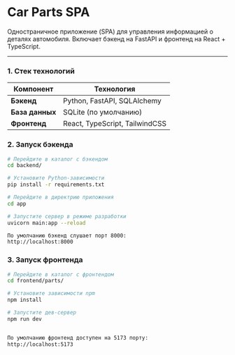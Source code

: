 # Car Parts SPA

Одностраничное приложение (SPA) для управления информацией о деталях автомобиля. Включает бэкенд на FastAPI и фронтенд на React + TypeScript.

---

### 1. Стек технологий

| **Компонент**    | **Технология**                     |
|------------------|------------------------------------|
| **Бэкенд**       | Python, FastAPI, SQLAlchemy        |
| **База данных**  | SQLite (по умолчанию)              |
| **Фронтенд**     | React, TypeScript, TailwindCSS     |



### 2. Запуск бэкенда

```bash
# Перейдите в каталог с бэкендом
cd backend/

# Установите Python-зависимости
pip install -r requirements.txt

# Перейдите в директрию приложения
cd app 

# Запустите сервер в режиме разработки
uvicorn main:app --reload

По умолчанию бэкенд слушает порт 8000:
http://localhost:8000

```

### 3. Запуск фронтенда

```bash
# Перейдите в каталог с фронтендом
cd frontend/parts/

# Установите зависимости npm
npm install

# Запустите дев-сервер
npm run dev


По умолчанию фронтенд доступен на 5173 порту:
http://localhost:5173

```

